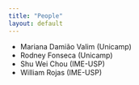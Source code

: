 ```yaml
---
title: "People"
layout: default
---
```


* Mariana Damião Valim (Unicamp)
* Rodney Fonseca (Unicamp)
* Shu Wei Chou (IME-USP) 
* William Rojas (IME-USP)